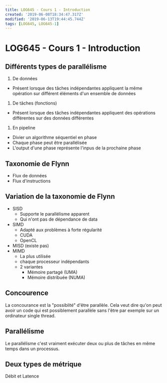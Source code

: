 ```yaml
---
title: LOG645 - Cours 1 - Introduction
created: '2019-06-08T18:34:47.317Z'
modified: '2019-06-13T19:44:45.744Z'
tags: [LOG645, LOG645-1]
---
```


 # LOG645 - Cours 1 - Introduction

## Différents types de parallélisme
1. De données
  * Présent lorsque des tâches indépendantes appliquent la même opération sur différent éléments d'un ensemble de données
1. De tâches (fonctions)
  * Présent lorsque des tâches indépendantes appliquent des opérations différentes sur des données différentes
1. En pipeline
  * Divier un algorithme séquentiel en phase
  * Chaque phase peut être parallélisée
  * L'output d'une phase représente l'inpus de la prochaine phase

## Taxonomie de Flynn
* Flux de données
* Flux d'instructions

## Variation de la taxonomie de Flynn
* SISD
  * Supporte le parallélisme apparent
  * Qui n'ont pas de dépendance de data
* SIMD
  * Adapté aux problèmes à forte régularité
  * CUDA
  * OpenCL
* MISD (existe pas)
* MIMD 
  * La plus utilisée
  * chaque processeur indépendants
  * 2 variantes
    - Mémoire partagé (UMA)
    - Mémoire distribuée (NUMA)

## Concourence
La concourance est la "possiblité" d'être parallèle. Cela veut dire qu'on peut avoir un code qui est possiblement parallèle sans l'être par exemple sur un ordinateur single thread.

## Parallélisme
Le parallélisme c'est vraiment exécuter deux ou plus de tâches en même temps dans un processus.

## Deux types de métrique
Débit et Latence
